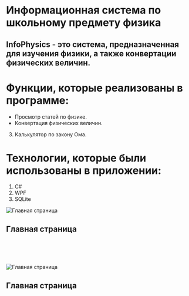 # Информационная система по школьному предмету физика
## InfoPhysics - это система, предназначенная для изучения физики, а также конвертации физических величин.

# Функции, которые реализованы в программе:
- Просмотр статей по физике.
- Конвертация физических величин.
3. Калькулятор по закону Ома.

# Технологии, которые были использованы в приложении:
1. C#
2. WPF
3. SQLite

![Главная страница]()
## Главная страница
</br> </br> </br>

![Главная страница]()
## Главная страница
</br> </br> </br>
